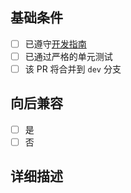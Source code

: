 ## 基础条件

- [ ] 已遵守[开发指南](/CONTRIBUTING.md)
- [ ] 已通过严格的单元测试
- [ ] 该 PR 将合并到 `dev` 分支

## 向后兼容

- [ ] 是
- [ ] 否

## 详细描述

